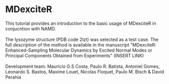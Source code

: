 # MDexciteR
 This tutorial provides an introduction to the basic usage of MDexciteR in conjucntion with NAMD. 
 <br> <br>
 The lysozyme structure (PDB code 2lzt) was selected as a test case. The full description of the method is available in the manuscript "MDexciteR: Enhanced-Sampling Molecular Dynamics by Excited Normal Modes or Principal Components Obtained from Experiments" (INSERT LINK)
  <br> <br>
 Development team: Mauricio G.S Costa, Paulo R. Batista, Antoniel Gomes, Leonardo S. Bastos, Maxime Louet, Nicolas Floquet, Paulo M. Bisch & David Perahia
